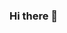### Hi there 👋

<!--
**Sandie27/Sandie27** is a ✨ _special_ ✨ repository because its `README.md` (this file) appears on your GitHub profile.

Here are some ideas to get you started:

- 🔭 I’m currently working on ...
- 🌱 I’m currently learning ...
- 👯 I’m looking to collaborate on ...
- 🤔 I’m looking for help with ... 
- 💬 Ask me about ...
### - 📫 How to reach me: ... sandie_hovmand@hotmail.com
- 😄 Pronouns: ...
- ⚡ Fun fact: ...
-->
